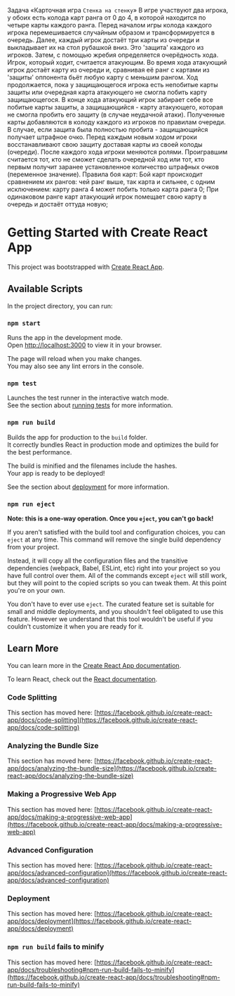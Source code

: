 Задача «Карточная игра `Стенка на стенку`»
В игре участвуют два игрока, у обоих есть колода карт ранга от 0 до 4, в которой находится по четыре карты каждого ранга.
Перед началом игры колода каждого игрока перемешивается случайным образом и трансформируется в очередь.
Далее, каждый игрок достаёт три карты из очереди и выкладывает их на стол рубашкой вниз. Это 'защита' каждого из игроков.
Затем, с помощью жребия определяется очерёдность хода.
Игрок, который ходит, считается атакующим.
Во время хода атакующий игрок достаёт карту из очереди и, сравнивая её ранг с картами из 'защиты' оппонента бьёт любую карту с меньшим рангом.
Ход продолжается, пока у защищающегося игрока есть непобитые карты защиты или очередная карта атакующего не смогла побить карту защищающегося.
В конце хода атакующий игрок забирает себе все побитые карты защиты, а защищающийся - карту атакующего, которая не смогла пробить его защиту (в случае неудачной атаки).
Полученные карты добавляются в колоду каждого из игроков по правилам очереди.
В случае, если защита была полностью пробита - защищающийся получает штрафное очко.
Перед каждым новым ходом игроки восстанавливают свою защиту доставая карты из своей колоды (очереди).
После каждого хода игроки меняются ролями.
Проигравшим считается тот, кто не сможет сделать очередной ход или тот, кто первым получит заранее установленное количество штрафных очков (переменное значение).
Правила боя карт:
Бой карт происходит сравнением их рангов: чей ранг выше, так карта и сильнее, с одним исключением: карту ранга 4 может побить только карта ранга 0;
При одинаковом ранге карт атакующий игрок помещает свою карту в очередь и достаёт оттуда новую;

# Getting Started with Create React App

This project was bootstrapped with [Create React App](https://github.com/facebook/create-react-app).

## Available Scripts

In the project directory, you can run:

### `npm start`

Runs the app in the development mode.\
Open [http://localhost:3000](http://localhost:3000) to view it in your browser.

The page will reload when you make changes.\
You may also see any lint errors in the console.

### `npm test`

Launches the test runner in the interactive watch mode.\
See the section about [running tests](https://facebook.github.io/create-react-app/docs/running-tests) for more information.

### `npm run build`

Builds the app for production to the `build` folder.\
It correctly bundles React in production mode and optimizes the build for the best performance.

The build is minified and the filenames include the hashes.\
Your app is ready to be deployed!

See the section about [deployment](https://facebook.github.io/create-react-app/docs/deployment) for more information.

### `npm run eject`

**Note: this is a one-way operation. Once you `eject`, you can't go back!**

If you aren't satisfied with the build tool and configuration choices, you can `eject` at any time. This command will remove the single build dependency from your project.

Instead, it will copy all the configuration files and the transitive dependencies (webpack, Babel, ESLint, etc) right into your project so you have full control over them. All of the commands except `eject` will still work, but they will point to the copied scripts so you can tweak them. At this point you're on your own.

You don't have to ever use `eject`. The curated feature set is suitable for small and middle deployments, and you shouldn't feel obligated to use this feature. However we understand that this tool wouldn't be useful if you couldn't customize it when you are ready for it.

## Learn More

You can learn more in the [Create React App documentation](https://facebook.github.io/create-react-app/docs/getting-started).

To learn React, check out the [React documentation](https://reactjs.org/).

### Code Splitting

This section has moved here: [https://facebook.github.io/create-react-app/docs/code-splitting](https://facebook.github.io/create-react-app/docs/code-splitting)

### Analyzing the Bundle Size

This section has moved here: [https://facebook.github.io/create-react-app/docs/analyzing-the-bundle-size](https://facebook.github.io/create-react-app/docs/analyzing-the-bundle-size)

### Making a Progressive Web App

This section has moved here: [https://facebook.github.io/create-react-app/docs/making-a-progressive-web-app](https://facebook.github.io/create-react-app/docs/making-a-progressive-web-app)

### Advanced Configuration

This section has moved here: [https://facebook.github.io/create-react-app/docs/advanced-configuration](https://facebook.github.io/create-react-app/docs/advanced-configuration)

### Deployment

This section has moved here: [https://facebook.github.io/create-react-app/docs/deployment](https://facebook.github.io/create-react-app/docs/deployment)

### `npm run build` fails to minify

This section has moved here: [https://facebook.github.io/create-react-app/docs/troubleshooting#npm-run-build-fails-to-minify](https://facebook.github.io/create-react-app/docs/troubleshooting#npm-run-build-fails-to-minify)
